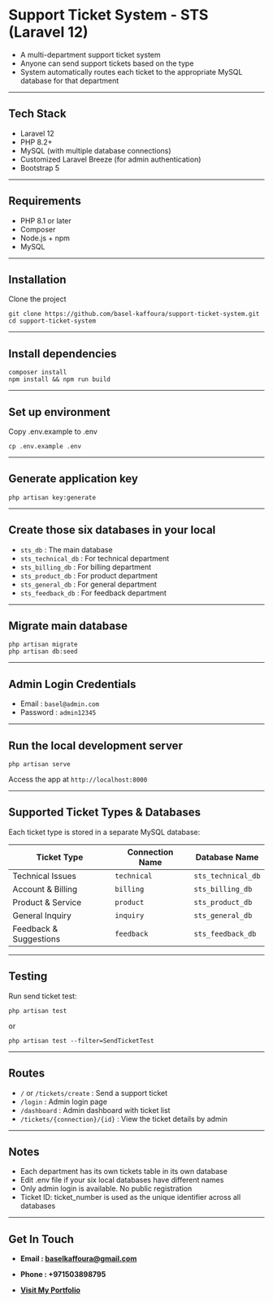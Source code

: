 # Support Ticket System - STS (Laravel 12)
- A multi-department support ticket system
- Anyone can send support tickets based on the type
- System automatically routes each ticket to the appropriate MySQL database for that department
____________________________________________________________________
## Tech Stack
- Laravel 12
- PHP 8.2+
- MySQL (with multiple database connections)
- Customized Laravel Breeze (for admin authentication)
- Bootstrap 5
____________________________________________________________________
## Requirements
- PHP 8.1 or later
- Composer
- Node.js + npm
- MySQL
____________________________________________________________________
## Installation
Clone the project
```
git clone https://github.com/basel-kaffoura/support-ticket-system.git
cd support-ticket-system
```
____________________________________________________________________
## Install dependencies
```
composer install
npm install && npm run build
```
____________________________________________________________________
## Set up environment
Copy .env.example to .env
```
cp .env.example .env
```
____________________________________________________________________
## Generate application key
```
php artisan key:generate
```
____________________________________________________________________
## Create those six databases in your local
- `sts_db` : The main database
- `sts_technical_db` : For technical department
- `sts_billing_db` : For billing department
- `sts_product_db` : For product department
- `sts_general_db` : For general department
- `sts_feedback_db` : For feedback department
____________________________________________________________________
## Migrate main database
```
php artisan migrate
php artisan db:seed
```
____________________________________________________________________
## Admin Login Credentials
- Email : `basel@admin.com`
- Password : `admin12345`
____________________________________________________________________
## Run the local development server
```
php artisan serve
```
Access the app at `http://localhost:8000`
____________________________________________________________________
## Supported Ticket Types & Databases
Each ticket type is stored in a separate MySQL database:

|  Ticket Type           |  Connection Name |  Database Name       |
|--------------------------|--------------------|-------------------------|
| Technical Issues         | `technical`        | `sts_technical_db`      |
| Account & Billing        | `billing`          | `sts_billing_db`        |
| Product & Service        | `product`          | `sts_product_db`        |
| General Inquiry          | `inquiry`          | `sts_general_db`        |
| Feedback & Suggestions   | `feedback`         | `sts_feedback_db`       |

____________________________________________________________________
## Testing
Run send ticket test:
```
php artisan test
```
or
```
php artisan test --filter=SendTicketTest
```
____________________________________________________________________
## Routes
- `/` or `/tickets/create` : Send a support ticket
- `/login` : Admin login page
- `/dashboard` : Admin dashboard with ticket list
- `/tickets/{connection}/{id}` : View the ticket details by admin
____________________________________________________________________
## Notes
- Each department has its own tickets table in its own database
- Edit .env file if your six local databases have different names
- Only admin login is available. No public registration
- Ticket ID: ticket_number is used as the unique identifier across all databases
____________________________________________________________________
## Get In Touch

- **Email : baselkaffoura@gmail.com**

- **Phone : +971503898795**

- **<a href="https://basel-kaffoura-portfolio.vercel.app">Visit My Portfolio</a>**
